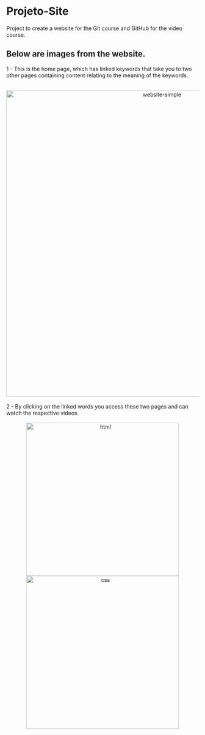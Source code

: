 # Projeto-Site
Project to create a website for the Git course and GitHub for the video course.
 ## Below are images from the website.
 1 - This is the home page, which has linked keywords that take you to two other pages containing content relating to the meaning of the keywords.
 <div style="display: inline_block" align="center"><br/>
    <img align="center" alt="website-simple" src="https://github.com/PedroBello2023/Hello-Word/assets/146886458/c7904cc5-404e-4381-896f-8beb65530a76" width= 800px/>
</div><br>
2 - By clicking on the linked words you access these two pages and can watch the respective videos.
<div style="display: inline_block" align="center"><br/>
    <img align="center" alt="html" src="https://github.com/PedroBello2023/Hello-Word/assets/146886458/5d6163b2-546a-4b29-a766-275ba7c3821f" width= 400px/>
    <img align="center" alt="css" src="https://github.com/PedroBello2023/Hello-Word/assets/146886458/d7651961-7415-4fb4-b871-17fb3e8befef" width= 400px/> 
</div>
 

